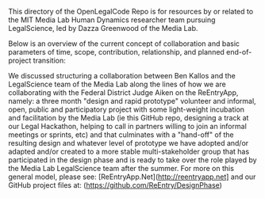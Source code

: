 This directory of the OpenLegalCode Repo is for resources by or related to the MIT Media Lab Human Dynamics researcher team pursuing LegalScience, led by Dazza Greenwood of the Media Lab.  

Below is an overview of the current concept of collaboration and basic parameters of time, scope, contribution, relationship, and planned end-of-project transition:

We discussed structuring a collaboration between Ben Kallos and the LegalScience team of the Media Lab along the lines of how we are collaborating with the Federal District Judge Aiken on the ReEntryApp, namely: a three month "design and rapid prototype" volunteer and informal, open, public and participatory project with some light-weight incubation and facilitation by the Media Lab (ie this GitHub repo, designing a track at our Legal Hackathon, helping to call in partners willing to join an informal meetings or sprints, etc) and that culminates with a "hand-off" of the resulting design and whatever level of prototype we have adopted and/or adapted and/or created to a more stable multi-stakeholder group that has participated in the design phase and is ready to take over the role played by the Media Lab LegalScience team after the summer.  For more on this general model, please see: [ReEntryApp.Net](http://reentryapp.net] and our GitHub project files at: (https://github.com/ReEntry/DesignPhase)
